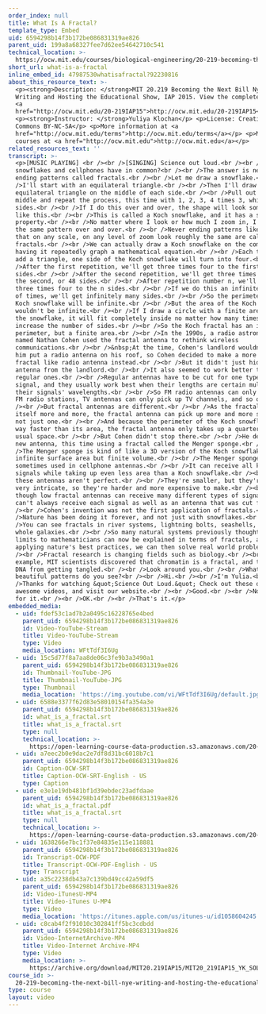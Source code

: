 ```yaml
---
order_index: null
title: What Is A Fractal?
template_type: Embed
uid: 6594298b14f3b172be086831319ae826
parent_uid: 199a8a68327fee7d62ee54642710c541
technical_location: >-
  https://ocw.mit.edu/courses/biological-engineering/20-219-becoming-the-next-bill-nye-writing-and-hosting-the-educational-show-january-iap-2015/student-projects/yuliya-klochans-project/what-is-a-fractal
short_url: what-is-a-fractal
inline_embed_id: 47987530whatisafractal?92230816
about_this_resource_text: >-
  <p><strong>Description: </strong>MIT 20.219 Becoming the Next Bill Nye:
  Writing and Hosting the Educational Show, IAP 2015. View the complete course:
  <a
  href="http://ocw.mit.edu/20-219IAP15">http://ocw.mit.edu/20-219IAP15</a>.</p>
  <p><strong>Instructor: </strong>Yuliya Klochan</p> <p>License: Creative
  Commons BY-NC-SA</p> <p>More information at <a
  href="http://ocw.mit.edu/terms">http://ocw.mit.edu/terms</a></p> <p>More
  courses at <a href="http://ocw.mit.edu">http://ocw.mit.edu</a></p>
related_resources_text: ''
transcript: >-
  <p>[MUSIC PLAYING] <br /><br />[SINGING] Science out loud.<br /><br />What do
  snowflakes and cellphones have in common?<br /><br />The answer is never
  ending patterns called fractals.<br /><br />Let me draw a snowflake.<br /><br
  />I'll start with an equilateral triangle.<br /><br />Then I'll draw another
  equilateral triangle on the middle of each side.<br /><br />Pull out the
  middle and repeat the process, this time with 1, 2, 3, 4 times 3, which is 12
  sides.<br /><br />If I do this over and over, the shape will look something
  like this.<br /><br />This is called a Koch snowflake, and it has a special
  property.<br /><br />No matter where I look or how much I zoom in, I will see
  the same pattern over and over.<br /><br />Never ending patterns like this
  that on any scale, on any level of zoom look roughly the same are called
  fractals.<br /><br />We can actually draw a Koch snowflake on the computer by
  having it repeatedly graph a mathematical equation.<br /><br />Each time we
  add a triangle, one side of the Koch snowflake will turn into four.<br /><br
  />After the first repetition, we'll get three times four to the first, or 12
  sides.<br /><br />After the second repetition, we'll get three times four to
  the second, or 48 sides.<br /><br />After repetition number n, we'll have
  three times four to the n sides.<br /><br />If we do this an infinite number
  of times, we'll get infinitely many sides.<br /><br />So the perimeter of the
  Koch snowflake will be infinite.<br /><br />But the area of the Koch snowflake
  wouldn't be infinite.<br /><br />If I draw a circle with a finite area around
  the snowflake, it will fit completely inside no matter how many times we
  increase the number of sides.<br /><br />So the Koch fractal has an infinite
  perimeter, but a finite area.<br /><br />In the 1990s, a radio astronomer
  named Nathan Cohen used the fractal antenna to rethink wireless
  communications.<br /><br />&nbsp;At the time, Cohen's landlord wouldn't let
  him put a radio antenna on his roof, so Cohen decided to make a more compact,
  fractal like radio antenna instead.<br /><br />But it didn't just hide the
  antenna from the landlord.<br /><br />It also seemed to work better than the
  regular ones.<br /><br />Regular antennas have to be cut for one type of
  signal, and they usually work best when their lengths are certain multiples of
  their signals' wavelengths.<br /><br />So FM radio antennas can only pick up
  FM radio stations, TV antennas can only pick up TV channels, and so on.<br
  /><br />But fractal antennas are different.<br /><br />As the fractal repeats
  itself more and more, the fractal antenna can pick up more and more signals,
  not just one.<br /><br />And because the perimeter of the Koch snowflake grows
  way faster than its area, the fractal antenna only takes up a quarter of the
  usual space.<br /><br />But Cohen didn't stop there.<br /><br />He designed a
  new antenna, this time using a fractal called the Menger sponge.<br /><br
  />The Menger sponge is kind of like a 3D version of the Koch snowflake and has
  infinite surface area but finite volume.<br /><br />The Menger sponge is
  sometimes used in cellphone antennas.<br /><br />It can receive all kinds of
  signals while taking up even less area than a Koch snowflake.<br /><br />Now,
  these antennas aren't perfect.<br /><br />They're smaller, but they're also
  very intricate, so they're harder and more expensive to make.<br /><br />And
  though low fractal antennas can receive many different types of signals, they
  can't always receive each signal as well as an antenna that was cut for it.<br
  /><br />Cohen's invention was not the first application of fractals.<br /><br
  />Nature has been doing it forever, and not just with snowflakes.<br /><br
  />You can see fractals in river systems, lightning bolts, seashells, and even
  whole galaxies.<br /><br />So many natural systems previously thought off
  limits to mathematicians can now be explained in terms of fractals, and by
  applying nature's best practices, we can then solve real world problems.<br
  /><br />Fractal research is changing fields such as biology.<br /><br />For
  example, MIT scientists discovered that chromatin is a fractal, and that keeps
  DNA from getting tangled.<br /><br />Look around you.<br /><br />What
  beautiful patterns do you see?<br /><br />Hi.<br /><br />I'm Yulia.<br /><br
  />Thanks for watching &quot;Science Out Loud.&quot; Check out these other
  awesome videos, and visit our website.<br /><br />Good.<br /><br />Now wait
  for it.<br /><br />OK.<br /><br />That's it.</p>
embedded_media:
  - uid: fdef53c1ad7b2a0495c16228765e4bed
    parent_uid: 6594298b14f3b172be086831319ae826
    id: Video-YouTube-Stream
    title: Video-YouTube-Stream
    type: Video
    media_location: WFtTdf3I6Ug
  - uid: 15c5d77f8a7aa8de06c3fe9b3a3490a1
    parent_uid: 6594298b14f3b172be086831319ae826
    id: Thumbnail-YouTube-JPG
    title: Thumbnail-YouTube-JPG
    type: Thumbnail
    media_location: 'https://img.youtube.com/vi/WFtTdf3I6Ug/default.jpg'
  - uid: 6588e3377f62d83e58010154fa354a3e
    parent_uid: 6594298b14f3b172be086831319ae826
    id: what_is_a_fractal.srt
    title: what_is_a_fractal.srt
    type: null
    technical_location: >-
      https://open-learning-course-data-production.s3.amazonaws.com/20-219-becoming-the-next-bill-nye-writing-and-hosting-the-educational-show-january-iap-2015/6588e3377f62d83e58010154fa354a3e_what_is_a_fractal.srt
  - uid: a7eec2b0e9dac2e7df8d31bc6018b7c1
    parent_uid: 6594298b14f3b172be086831319ae826
    id: Caption-OCW-SRT
    title: Caption-OCW-SRT-English - US
    type: Caption
  - uid: e3e1e19db481bf1d39ebdec23adfdaae
    parent_uid: 6594298b14f3b172be086831319ae826
    id: what_is_a_fractal.pdf
    title: what_is_a_fractal.srt
    type: null
    technical_location: >-
      https://open-learning-course-data-production.s3.amazonaws.com/20-219-becoming-the-next-bill-nye-writing-and-hosting-the-educational-show-january-iap-2015/e3e1e19db481bf1d39ebdec23adfdaae_what_is_a_fractal.pdf
  - uid: 1638266e7bc1f37e84835e115e118881
    parent_uid: 6594298b14f3b172be086831319ae826
    id: Transcript-OCW-PDF
    title: Transcript-OCW-PDF-English - US
    type: Transcript
  - uid: a35c2238db43a7c139bd49cc42a59df5
    parent_uid: 6594298b14f3b172be086831319ae826
    id: Video-iTunesU-MP4
    title: Video-iTunes U-MP4
    type: Video
    media_location: 'https://itunes.apple.com/us/itunes-u/id1058604245'
  - uid: c8cab4f2f91010c302841ff5bc3cdbdd
    parent_uid: 6594298b14f3b172be086831319ae826
    id: Video-InternetArchive-MP4
    title: Video-Internet Archive-MP4
    type: Video
    media_location: >-
      https://archive.org/download/MIT20.219IAP15/MIT20_219IAP15_YK_SOL_What_Is_A_Fractal_360p.mp4
course_id: >-
  20-219-becoming-the-next-bill-nye-writing-and-hosting-the-educational-show-january-iap-2015
type: course
layout: video
---
```

